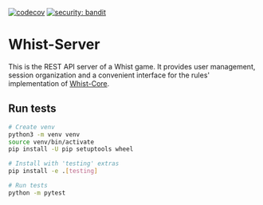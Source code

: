 [![codecov](https://codecov.io/gh/Whist-Team/Whist-Server/branch/main/graph/badge.svg)](https://codecov.io/gh/Whist-Team/Whist-Server) [![security: bandit](https://img.shields.io/badge/security-bandit-yellow.svg)](https://github.com/PyCQA/bandit)

# Whist-Server

This is the REST API server of a Whist game. It provides user management, session organization and
a convenient interface for the rules' implementation of
[Whist-Core](https://github.com/Whist-Team/Whist-Core).

## Run tests

```bash
# Create venv
python3 -m venv venv
source venv/bin/activate
pip install -U pip setuptools wheel

# Install with 'testing' extras
pip install -e .[testing]

# Run tests
python -m pytest
```
